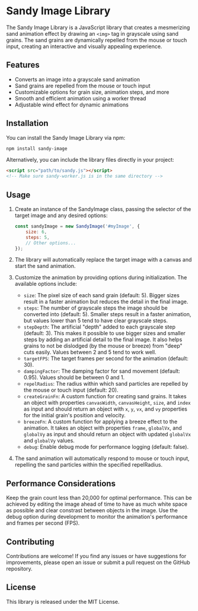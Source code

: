 # Sandy Image Library

The Sandy Image Library is a JavaScript library that creates a mesmerizing sand animation effect by drawing an `<img>` tag in grayscale using sand grains. The sand grains are dynamically repelled from the mouse or touch input, creating an interactive and visually appealing experience.

## Features

- Converts an image into a grayscale sand animation
- Sand grains are repelled from the mouse or touch input
- Customizable options for grain size, animation steps, and more
- Smooth and efficient animation using a worker thread
- Adjustable wind effect for dynamic animations

## Installation

You can install the Sandy Image Library via npm:

```bash
npm install sandy-image
```

Alternatively, you can include the library files directly in your project:

```html
<script src="path/to/sandy.js"></script>
<!-- Make sure sandy-worker.js is in the same directory -->
```

## Usage

1. Create an instance of the SandyImage class, passing the selector of the target image and any desired options:

    ```javascript
    const sandyImage = new SandyImage('#myImage', {
        size: 6,
        steps: 5,
        // Other options...
    });
    ```

2. The library will automatically replace the target image with a canvas and start the sand animation.

3. Customize the animation by providing options during initialization. The available options include:
    - `size`: The pixel size of each sand grain (default: 5). Bigger sizes result in a faster animation but reduces the detail in the final image.
    - `steps`: The number of grayscale steps the image should be converted into (default: 5). Smaller steps result in a faster animation, but values lower than 5 tend to have clear grayscale steps.
    - `stepDepth`: The artificial "depth" added to each grayscale step (default: 3). This makes it possible to use bigger sizes and smaller steps by adding an artificial detail to the final image. It also helps grains to not be dislodged (by the mouse or breeze) from "deep" cuts easily. Values between 2 and 5 tend to work well.
    - `targetFPS`: The target frames per second for the animation (default: 30).
    - `dampingFactor`: The damping factor for sand movement (default: 0.95). Values should be between 0 and 1.
    - `repelRadius`: The radius within which sand particles are repelled by the mouse or touch input (default: 20).
    - `createGrainFn`: A custom function for creating sand grains. It takes an object with properties `canvasWidth`, `canvasHeight`, `size`, and `index` as input and should return an object with `x`, `y`, `vx`, and `vy` properties for the initial grain's position and velocity.
    - `breezeFn`: A custom function for applying a breeze effect to the animation. It takes an object with properties `frame`, `globalVx`, and `globalVy` as input and should return an object with updated `globalVx` and `globalVy` values.
    - `debug`: Enable debug mode for performance logging (default: false).

4. The sand animation will automatically respond to mouse or touch input, repelling the sand particles within the specified repelRadius.

## Performance Considerations

Keep the grain count less than 20,000 for optimal performance. This can be achieved by editing the image ahead of time to have as much white space as possible and clear constrast between objects in the image.
Use the debug option during development to monitor the animation's performance and frames per second (FPS).

## Contributing
Contributions are welcome! If you find any issues or have suggestions for improvements, please open an issue or submit a pull request on the GitHub repository.

## License
This library is released under the MIT License.